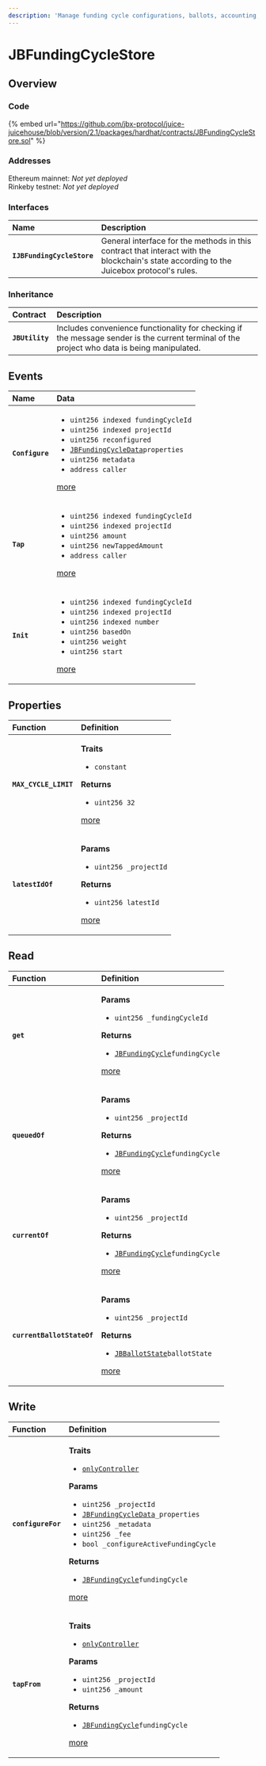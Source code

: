 ```yaml
---
description: 'Manage funding cycle configurations, ballots, accounting, and scheduling.'
---
```


# JBFundingCycleStore

## Overview

### Code

{% embed url="https://github.com/jbx-protocol/juice-juicehouse/blob/version/2.1/packages/hardhat/contracts/JBFundingCycleStore.sol" %}

### **Addresses**

Ethereum mainnet: _Not yet deployed_  
Rinkeby testnet: _Not yet deployed_

### **Interfaces**

| Name | Description |
| :--- | :--- |
| **`IJBFundingCycleStore`** | General interface for the methods in this contract that interact with the blockchain's state according to the Juicebox protocol's rules. |

### **Inheritance**

| Contract | Description |
| :--- | :--- |
| **`JBUtility`** | Includes convenience functionality for checking if the message sender is the current terminal of the project who data is being manipulated. |

## Events

<table>
  <thead>
    <tr>
      <th style="text-align:left">Name</th>
      <th style="text-align:left">Data</th>
    </tr>
  </thead>
  <tbody>
    <tr>
      <td style="text-align:left"><b><code>Configure</code></b>
      </td>
      <td style="text-align:left">
        <ul>
          <li><code>uint256 indexed fundingCycleId</code> 
          </li>
          <li><code>uint256 indexed projectId</code> 
          </li>
          <li><code>uint256 reconfigured</code> 
          </li>
          <li><a href="../../data-structures/jbfundingcycledata.md"><code>JBFundingCycleData</code></a><code>properties</code> 
          </li>
          <li><code>uint256 metadata</code> 
          </li>
          <li><code>address caller</code>
          </li>
        </ul>
        <p><a href="events/configure.md">more</a>
        </p>
      </td>
    </tr>
    <tr>
      <td style="text-align:left"><b><code>Tap</code></b>
      </td>
      <td style="text-align:left">
        <ul>
          <li><code>uint256 indexed fundingCycleId</code> 
          </li>
          <li><code>uint256 indexed projectId</code> 
          </li>
          <li><code>uint256 amount</code> 
          </li>
          <li><code>uint256 newTappedAmount</code> 
          </li>
          <li><code>address caller</code>
          </li>
        </ul>
        <p><a href="events/tap.md">more</a>
        </p>
      </td>
    </tr>
    <tr>
      <td style="text-align:left"><b><code>Init</code></b>
      </td>
      <td style="text-align:left">
        <ul>
          <li><code>uint256 indexed fundingCycleId</code> 
          </li>
          <li><code>uint256 indexed projectId</code> 
          </li>
          <li><code>uint256 indexed number</code> 
          </li>
          <li><code>uint256 basedOn</code> 
          </li>
          <li><code>uint256 weight</code> 
          </li>
          <li><code>uint256 start</code>
          </li>
        </ul>
        <p><a href="events/init.md">more</a>
        </p>
      </td>
    </tr>
  </tbody>
</table>

## Properties

<table>
  <thead>
    <tr>
      <th style="text-align:left">Function</th>
      <th style="text-align:left">Definition</th>
    </tr>
  </thead>
  <tbody>
    <tr>
      <td style="text-align:left"><b><code>MAX_CYCLE_LIMIT</code></b>
      </td>
      <td style="text-align:left">
        <p><b>Traits</b>
        </p>
        <ul>
          <li><code>constant</code>
          </li>
        </ul>
        <p><b>Returns</b>
        </p>
        <ul>
          <li><code>uint256 32</code>
          </li>
        </ul>
        <p><a href="properties/max_cycle_limit.md">more</a>
        </p>
      </td>
    </tr>
    <tr>
      <td style="text-align:left"><b><code>latestIdOf</code></b>
      </td>
      <td style="text-align:left">
        <p><b>Params</b>
        </p>
        <ul>
          <li><code>uint256 _projectId</code>
          </li>
        </ul>
        <p><b>Returns</b>
        </p>
        <ul>
          <li><code>uint256 latestId</code>
          </li>
        </ul>
        <p><a href="properties/latestidof.md">more</a>
        </p>
      </td>
    </tr>
  </tbody>
</table>

## Read

<table>
  <thead>
    <tr>
      <th style="text-align:left">Function</th>
      <th style="text-align:left">Definition</th>
    </tr>
  </thead>
  <tbody>
    <tr>
      <td style="text-align:left"><b><code>get</code></b>
      </td>
      <td style="text-align:left">
        <p><b>Params</b>
        </p>
        <ul>
          <li><code>uint256 _fundingCycleId</code>
          </li>
        </ul>
        <p><b>Returns</b>
        </p>
        <ul>
          <li><a href="../../data-structures/jbfundingcycle.md"><code>JBFundingCycle</code></a><code>fundingCycle</code>
          </li>
        </ul>
        <p><a href="read/get.md">more</a>
        </p>
      </td>
    </tr>
    <tr>
      <td style="text-align:left"><b><code>queuedOf</code></b>
      </td>
      <td style="text-align:left">
        <p><b>Params</b>
        </p>
        <ul>
          <li><code>uint256 _projectId</code>
          </li>
        </ul>
        <p><b>Returns</b>
        </p>
        <ul>
          <li><a href="../../data-structures/jbfundingcycle.md"><code>JBFundingCycle</code></a><code>fundingCycle</code>
          </li>
        </ul>
        <p><a href="read/queuedof.md">more</a>
        </p>
      </td>
    </tr>
    <tr>
      <td style="text-align:left"><b><code>currentOf</code></b>
      </td>
      <td style="text-align:left">
        <p><b>Params</b>
        </p>
        <ul>
          <li><code>uint256 _projectId</code>
          </li>
        </ul>
        <p><b>Returns</b>
        </p>
        <ul>
          <li><a href="../../data-structures/jbfundingcycle.md"><code>JBFundingCycle</code></a><code>fundingCycle</code>
          </li>
        </ul>
        <p><a href="read/currentof.md">more</a>
        </p>
      </td>
    </tr>
    <tr>
      <td style="text-align:left"><b><code>currentBallotStateOf</code></b>
      </td>
      <td style="text-align:left">
        <p><b>Params</b>
        </p>
        <ul>
          <li><code>uint256 _projectId</code>
          </li>
        </ul>
        <p><b>Returns</b>
        </p>
        <ul>
          <li><a href="../../enums/jbballotstate.md"><code>JBBallotState</code></a><code>ballotState</code>
          </li>
        </ul>
        <p><a href="read/currentballotstateof.md">more</a>
        </p>
      </td>
    </tr>
  </tbody>
</table>

## Write

<table>
  <thead>
    <tr>
      <th style="text-align:left">Function</th>
      <th style="text-align:left">Definition</th>
    </tr>
  </thead>
  <tbody>
    <tr>
      <td style="text-align:left"><b><code>configureFor</code></b>
      </td>
      <td style="text-align:left">
        <p><b>Traits</b>
        </p>
        <ul>
          <li><a href="../jbutility/modifiers/onlycontroller.md"><code>onlyController</code></a>
          </li>
        </ul>
        <p><b>Params</b>
        </p>
        <ul>
          <li><code>uint256 _projectId</code> 
          </li>
          <li><a href="../../data-structures/jbfundingcycledata.md"><code>JBFundingCycleData</code></a><code>_properties</code> 
          </li>
          <li><code>uint256 _metadata</code> 
          </li>
          <li><code>uint256 _fee</code> 
          </li>
          <li><code>bool _configureActiveFundingCycle</code>
          </li>
        </ul>
        <p><b>Returns</b>
        </p>
        <ul>
          <li><a href="../../data-structures/jbfundingcycle.md"><code>JBFundingCycle</code></a><code>fundingCycle</code>
          </li>
        </ul>
        <p><a href="write/configurefor.md">more</a>
        </p>
      </td>
    </tr>
    <tr>
      <td style="text-align:left"><b><code>tapFrom</code></b>
      </td>
      <td style="text-align:left">
        <p><b>Traits</b>
        </p>
        <ul>
          <li><a href="../jbutility/modifiers/onlycontroller.md"><code>onlyController</code></a>
          </li>
        </ul>
        <p><b>Params</b>
        </p>
        <ul>
          <li><code>uint256 _projectId</code> 
          </li>
          <li><code>uint256 _amount</code>
          </li>
        </ul>
        <p><b>Returns</b>
        </p>
        <ul>
          <li><a href="../../data-structures/jbfundingcycle.md"><code>JBFundingCycle</code></a><code>fundingCycle</code>
          </li>
        </ul>
        <p><a href="write/tapfrom.md">more</a>
        </p>
      </td>
    </tr>
  </tbody>
</table>

